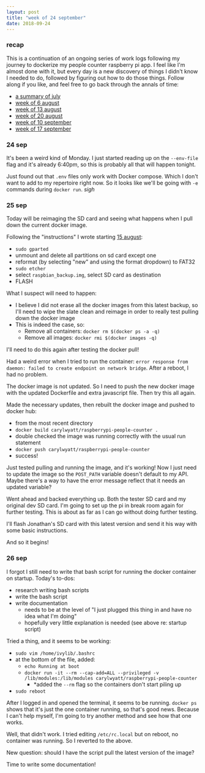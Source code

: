 ```yaml
---
layout: post
title: "week of 24 september"
date: 2018-09-24
---
```


### recap

This is a continuation of an ongoing series of work logs following my journey to dockerize my people counter raspberry pi app. I feel like I'm almost done with it, but every day is a new discovery of things I didn't know I needed to do, followed by figuring out how to do those things. Follow along if you like, and feel free to go back through the annals of time:
- [a summary of july](http://carylwyatt.github.io/blog/2018/08/03/work-log-jul-30)
- [week of 6 august](http://carylwyatt.github.io/blog/2018/08/06/week-of-6-august)
- [week of 13 august](http://carylwyatt.github.io/blog/2018/08/13/week-of-13-august)
- [week of 20 august](http://carylwyatt.github.io/blog/2018/08/20/week-of-20-august)
- [week of 10 september](http://carylwyatt.github.io/blog/2018/09/10/week-of-10-sep)
- [week of 17 september](http://carylwyatt.github.io/blog/2018/09/17/week-of-17-sep)

### 24 sep

It's been a weird kind of Monday. I just started reading up on the `--env-file` flag and it's already 6:40pm, so this is probably all that will happen tonight.

Just found out that `.env` files only work with Docker compose. Which I don't want to add to my repertoire right now. So it looks like we'll be going with `-e` commands during `docker run`. *sigh*

### 25 sep

Today will be reimaging the SD card and seeing what happens when I pull down the current docker image. 

Following the "instructions" I wrote starting [15 august](http://carylwyatt.github.io/blog/2018/08/13/week-of-13-august):
  - `sudo gparted`
  - unmount and delete all partitions on sd card except one
  - reformat (by selecting "new" and using the format dropdown) to FAT32
  - `sudo etcher`
  - select `raspbian_backup.img`, select SD card as destination
  - FLASH

What I suspect will need to happen:
  - I believe I did not erase all the docker images from this latest backup, so I'll need to wipe the slate clean and reimage in order to really test pulling down the docker image
  - This is indeed the case, so:
    - Remove all containers: `docker rm $(docker ps -a -q)`
    - Remove all images: `docker rmi $(docker images -q)`

I'll need to do this again after testing the docker pull!

Had a weird error when I tried to run the container: `error response from daemon: failed to create endpoint on network bridge`. After a reboot, I had no problem.

The docker image is not updated. So I need to push the new docker image with the updated Dockerfile and extra javascript file. Then try this all again. 

Made the necessary updates, then rebuilt the docker image and pushed to docker hub:
  - from the most recent directory
  - `docker build carylwyatt/raspberrypi-people-counter .`
  - double checked the image was running correctly with the usual run statement
  - `docker push carylwyatt/raspberrypi-people-counter`
  - success!

Just tested pulling and running the image, and it's working! Now I just need to update the image so the `POST_PATH` variable doesn't default to my API. Maybe there's a way to have the error message reflect that it needs an updated variable?

Went ahead and backed everything up. Both the tester SD card and my original dev SD card. I'm going to set up the pi in break room again for further testing. This is about as far as I can go without doing further testing.

I'll flash Jonathan's SD card with this latest version and send it his way with some basic instructions. 

And so it begins!

### 26 sep

I forgot I still need to write that bash script for running the docker container on startup. Today's to-dos:
  - research writing bash scripts
  - write the bash script
  - write documentation
    - needs to be at the level of "I just plugged this thing in and have no idea what I'm doing"
    - hopefully very little explanation is needed (see above re: startup script)

Tried a thing, and it seems to be working:
  - `sudo vim /home/ivylib/.bashrc`
  - at the bottom of the file, added:
    - `echo Running at boot`
    - `docker run -it --rm --cap-add=ALL --privileged -v /lib/modules:/lib/modules carylwyatt/raspberrypi-people-counter`
      - *added the `--rm` flag so the containers don't start piling up
  - `sudo reboot`

After I logged in and opened the terminal, it seems to be running. `docker ps` shows that it's just the one container running, so that's good news. Because I can't help myself, I'm going to try another method and see how that one works. 

Well, that didn't work. I tried editing `/etc/rc.local` but on reboot, no container was running. So I reverted to the above.

New question: should I have the script pull the latest version of the image?

Time to write some documentation!
